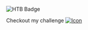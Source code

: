 

![HTB Badge](https://github.com/MikeAnast/MikeAnast/assets/24854891/3231036a-caac-4a0a-80ab-5c22633cdf6b)


Checkout my challenge [![Icon](https://github.com/MikeAnast/MikeAnast/assets/24854891/1475f123-02c9-4f8c-8f15-1c17d5360637=50x50)](https://hackmyvm.eu/challenges/challenge.php?c=059)
